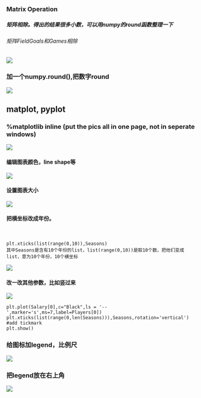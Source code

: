### Matrix Operation
##### 矩阵相除。得出的结果很多小数，可以用numpy的round函数整理一下
###### 矩阵FieldGoals和Games相除

![](https://i.imgur.com/3uP1AUI.png)

### 加一个numpy.round(),把数字round
![](https://i.imgur.com/o6x5FJW.png)

## matplot, pyplot
### %matplotlib inline  (put the pics all in one page, not in seperate windows)
![](https://i.imgur.com/NjbvkG5.png)


#### 编辑图表颜色，line shape等
![](https://i.imgur.com/wqbteWd.png)
#### 设置图表大小
![](https://i.imgur.com/GwvLZYe.png)
#### 把横坐标改成年份。
    
    
    plt.xticks(list(range(0,10)),Seasons)
    其中Seasons是含有10个年份的list，list(range(0,10))是取10个数，把他们变成list，意为10个年份，10个横坐标
    
![](https://i.imgur.com/S5HDS2i.png)

#### 改一改其他参数，比如竖过来
![](https://i.imgur.com/9vyJps7.png)

    plt.plot(Salary[0],c="Black",ls = '--',marker='s',ms=7,label=Players[0])
    plt.xticks(list(range(0,len(Seasons))),Seasons,rotation='vertical')
    #add tickmark
    plt.show()

### 给图标加legend，比例尺
![](https://i.imgur.com/PqOjU4e.png)

### 把legend放在右上角
![](https://i.imgur.com/17hs5Vp.png)
